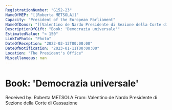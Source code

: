 ```yaml
---
RegistrationNumber: "G152-23"
NameOfMEP: "[[Roberta METSOLA]]"
Capacity: "President of the European Parliament"
NameOfDonor: "[[Valentino de Nardo Presidente di Sezione della Corte di Cassazione]]"
DescriptionOfGift: "Book: 'Democrazia universale'"
EstimatedValue: "< 150"
LinkToPhoto: "Photo"
DateOfReception: "2022-03-13T00:00:00"
DateOfNotification: "2023-01-11T00:00:00"
Location: "The President's Office"
Miscellaneous: nan
---
```


# Book: 'Democrazia universale'

Received by: Roberta METSOLA
From: Valentino de Nardo Presidente di Sezione della Corte di Cassazione

